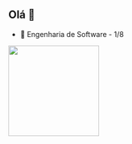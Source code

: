 ## Olá 👋

- 🔭 Engenharia de Software - 1/8

<div>
<img height="180em"  src= "https://github-readme-stats.vercel.app/api?username=eduuusantana&show_icons=true&hide=contribs,prs&cache_seconds=86400&theme=city_lights"
</div>
